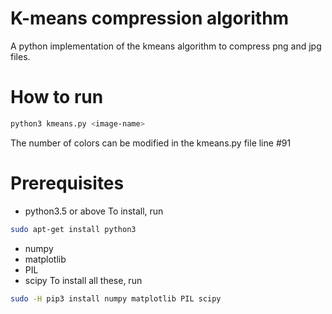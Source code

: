 # K-means compression algorithm
A python implementation of the kmeans algorithm to compress png and jpg files.

# How to run
```bash
python3 kmeans.py <image-name>
```
The number of colors can be modified in the kmeans.py file line #91

# Prerequisites
- python3.5 or above
To install, run
```bash
sudo apt-get install python3
```

- numpy
- matplotlib
- PIL
- scipy
To install all these, run
```bash
sudo -H pip3 install numpy matplotlib PIL scipy
```